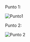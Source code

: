 Punto 1:

![Punto1](https://github.com/user-attachments/assets/0b648664-d97d-4578-9b6e-8112aa810ea1)

Punto 2:

![Punto 2](https://github.com/user-attachments/assets/ce6de646-8be1-4394-af94-ac83e5304399)
